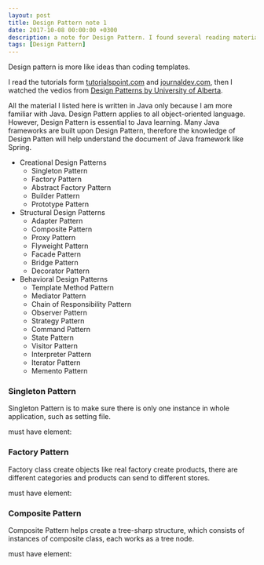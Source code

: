 ```yaml
---
layout: post
title: Design Pattern note 1
date: 2017-10-08 00:00:00 +0300
description: a note for Design Pattern. I found several reading materials on the web and a course on Coursera. Here is what I learned. # Add post description (optional)
tags: [Design Pattern]
---
```


Design pattern is more like ideas than coding templates.

I read the tutorials form [tutorialspoint.com](https://www.tutorialspoint.com/design_pattern/) and [journaldev.com](https://www.journaldev.com/1827/java-design-patterns-example-tutorial), then I watched the vedios from [Design Patterns
by University of Alberta](https://www.coursera.org/learn/design-patterns/home/welcome).

All the material I listed here is written in Java only because I am more familiar with Java. Design Pattern applies to all object-oriented language. However, Design Pattern is essential to Java learning. Many Java frameworks are built upon Design Pattern, therefore the knowledge of Design Patten will help understand the document of Java framework like Spring. 

* Creational Design Patterns
	* Singleton Pattern
	* Factory Pattern
	* Abstract Factory Pattern
	* Builder Pattern
	* Prototype Pattern
* Structural Design Patterns
	* Adapter Pattern
	* Composite Pattern
	* Proxy Pattern
	* Flyweight Pattern
	* Facade Pattern
	* Bridge Pattern
	* Decorator Pattern
* Behavioral Design Patterns
	* Template Method Pattern
	* Mediator Pattern
	* Chain of Responsibility Pattern
	* Observer Pattern
	* Strategy Pattern
	* Command Pattern
	* State Pattern
	* Visitor Pattern
	* Interpreter Pattern
	* Iterator Pattern
	* Memento Pattern

### Singleton Pattern

Singleton Pattern is to make sure there is only one instance in whole application, such as setting file. 

must have element:

### Factory Pattern

Factory class create objects like real factory create products, there are different categories and products can send to different stores.

must have element:

### Composite Pattern

Composite Pattern helps create a tree-sharp structure, which consists of instances of composite class, each works as a tree node.

must have element: 

